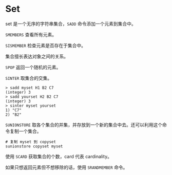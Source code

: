 # Set

set 是一个无序的字符串集合，`SADD` 命令添加一个元素到集合中。

`SMEMBERS` 查看所有元素。

`SISMEMBER` 检查元素是否存在于集合中。

集合擅长表达对象之间的关系。

`SPOP` 返回一个随机的元素。

`SINTER` 取集合的交集。

```jshelllanguage
> sadd myset H1 B2 C7
(integer) 3
> sadd yourset H2 B2 C7
(integer) 3
> sinter myset yourset
1) "C7"
2) "B2"
```

`SUNIONSTORE` 取各个集合的并集，并存放到一个新的集合中去。还可以利用这个命令复制一个集合。

```jshelllanguage
# 复制 myset 到 copyset
sunionstore copyset myset
```

使用 `SCARD` 获取集合的个数，card 代表 cardinality。

如果只想返回元素但不想移除的话，使用 `SRANDMEMBER` 命令。
